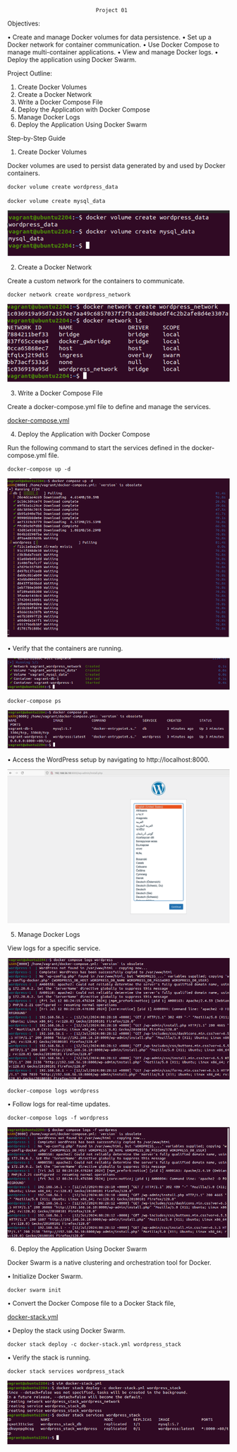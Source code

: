                                 Project 01
Objectives:

• Create and manage Docker volumes for data persistence.
• Set up a Docker network for container communication.
• Use Docker Compose to manage multi-container applications.
• View and manage Docker logs.
• Deploy the application using Docker Swarm.

Project Outline:

1. Create Docker Volumes
2. Create a Docker Network
3. Write a Docker Compose File
4. Deploy the Application with Docker Compose
5. Manage Docker Logs
6. Deploy the Application Using Docker Swarm

Step-by-Step Guide

1. Create Docker Volumes

Docker volumes are used to persist data generated by and used by Docker containers.

    docker volume create wordpress_data

    docker volume create mysql_data

![alt text](img/image1.png)

2. Create a Docker Network

Create a custom network for the containers to communicate.

    docker network create wordpress_network

![alt text](img/image2.png)

3. Write a Docker Compose File

Create a docker-compose.yml file to define and manage the services.

[docker-compose.yml](Project01/docker-compose.yml)

4. Deploy the Application with Docker Compose

Run the following command to start the services defined in the docker-compose.yml file.

    docker-compose up -d

![alt text](img/image3.png)
	
• Verify that the containers are running.

![alt text](img/image4.png)

    docker-compose ps

![alt text](img/image5.png)

• Access the WordPress setup by navigating to http://localhost:8000.

![alt text](img/image6.png)

5. Manage Docker Logs

View logs for a specific service.

![alt text](img/image7.png)

    docker-compose logs wordpress

• Follow logs for real-time updates.

    docker-compose logs -f wordpress

![alt text](img/image8.png)

6. Deploy the Application Using Docker Swarm

Docker Swarm is a native clustering and orchestration tool for Docker.

• Initialize Docker Swarm.

    docker swarm init

• Convert the Docker Compose file to a Docker Stack file, 

[docker-stack.yml](assessment5/Project01/docker-stack.yml)
 
• Deploy the stack using Docker Swarm.

    docker stack deploy -c docker-stack.yml wordpress_stack

• Verify the stack is running.

    docker stack services wordpress_stack


![alt text](img/image9.png)

